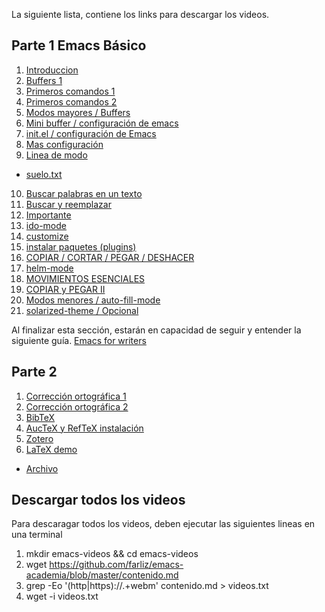La siguiente lista, contiene los links para descargar los videos.
## Parte 1 Emacs Básico
1. [Introduccion](https://b2aeaa58a57a200320db-8b65b95250e902c437b256b5abf3eac7.ssl.cf5.rackcdn.com/media_entries/8787/emacs1.webm)
2. [Buffers 1](https://b2aeaa58a57a200320db-8b65b95250e902c437b256b5abf3eac7.ssl.cf5.rackcdn.com/media_entries/8807/emacs2.webm)
3. [Primeros comandos 1](https://b2aeaa58a57a200320db-8b65b95250e902c437b256b5abf3eac7.ssl.cf5.rackcdn.com/media_entries/8808/emacs3.webm)
4.  [Primeros comandos 2](https://b2aeaa58a57a200320db-8b65b95250e902c437b256b5abf3eac7.ssl.cf5.rackcdn.com/media_entries/8810/emacs4.webm)
5. [Modos mayores / Buffers](https://b2aeaa58a57a200320db-8b65b95250e902c437b256b5abf3eac7.ssl.cf5.rackcdn.com/media_entries/8812/emacs5.webm)
6. [Mini buffer / configuración de emacs](https://b2aeaa58a57a200320db-8b65b95250e902c437b256b5abf3eac7.ssl.cf5.rackcdn.com/media_entries/8813/emacs6.webm)
7. [init.el / configuración de Emacs](https://b2aeaa58a57a200320db-8b65b95250e902c437b256b5abf3eac7.ssl.cf5.rackcdn.com/media_entries/8814/emacs7.webm)
8. [Mas configuración](https://b2aeaa58a57a200320db-8b65b95250e902c437b256b5abf3eac7.ssl.cf5.rackcdn.com/media_entries/8815/emacs8.webm)
9. [Linea de modo](https://b2aeaa58a57a200320db-8b65b95250e902c437b256b5abf3eac7.ssl.cf5.rackcdn.com/media_entries/8816/emacs9.webm)
 - [suelo.txt](https://www.dropbox.com/s/xmflteig5j77hf4/suelo.txt?dl=0) 
10. [Buscar palabras en un texto](https://b2aeaa58a57a200320db-8b65b95250e902c437b256b5abf3eac7.ssl.cf5.rackcdn.com/media_entries/8817/emacs10.webm)
11. [Buscar y reemplazar](https://b2aeaa58a57a200320db-8b65b95250e902c437b256b5abf3eac7.ssl.cf5.rackcdn.com/media_entries/8818/emacs11.webm)
12. [Importante](https://b2aeaa58a57a200320db-8b65b95250e902c437b256b5abf3eac7.ssl.cf5.rackcdn.com/media_entries/8819/emacs12.webm)
13. [ido-mode](https://b2aeaa58a57a200320db-8b65b95250e902c437b256b5abf3eac7.ssl.cf5.rackcdn.com/media_entries/8820/emacs13.webm)
14. [customize](https://b2aeaa58a57a200320db-8b65b95250e902c437b256b5abf3eac7.ssl.cf5.rackcdn.com/media_entries/8821/emacs14.webm)
15. [instalar paquetes (plugins)](https://b2aeaa58a57a200320db-8b65b95250e902c437b256b5abf3eac7.ssl.cf5.rackcdn.com/media_entries/8822/emacs15.webm)
16. [COPIAR / CORTAR / PEGAR / DESHACER](https://b2aeaa58a57a200320db-8b65b95250e902c437b256b5abf3eac7.ssl.cf5.rackcdn.com/media_entries/8823/emacs16.webm)
17. [helm-mode](https://b2aeaa58a57a200320db-8b65b95250e902c437b256b5abf3eac7.ssl.cf5.rackcdn.com/media_entries/8824/emacs17.webm)
18. [MOVIMIENTOS ESENCIALES](https://b2aeaa58a57a200320db-8b65b95250e902c437b256b5abf3eac7.ssl.cf5.rackcdn.com/media_entries/8825/emacs18.webm)
19. [COPIAR y PEGAR II](https://b2aeaa58a57a200320db-8b65b95250e902c437b256b5abf3eac7.ssl.cf5.rackcdn.com/media_entries/8826/emacs19.webm)
20. [Modos menores / auto-fill-mode](https://b2aeaa58a57a200320db-8b65b95250e902c437b256b5abf3eac7.ssl.cf5.rackcdn.com/media_entries/8827/emacs20.webm)
21. [solarized-theme / Opcional](https://b2aeaa58a57a200320db-8b65b95250e902c437b256b5abf3eac7.ssl.cf5.rackcdn.com/media_entries/8828/emacs21.webm)

Al finalizar esta sección, estarán en capacidad de seguir y entender la siguiente guía.
[Emacs for writers](http://therandymon.com/papers/emacs-for-writers.pdf)

## Parte 2 
1. [Corrección ortográfica 1](https://b2aeaa58a57a200320db-8b65b95250e902c437b256b5abf3eac7.ssl.cf5.rackcdn.com/media_entries/8829/emacs22.webm)
2. [Corrección ortográfica 2](https://b2aeaa58a57a200320db-8b65b95250e902c437b256b5abf3eac7.ssl.cf5.rackcdn.com/media_entries/8830/emacs23.webm)
3. [BibTeX](https://b2aeaa58a57a200320db-8b65b95250e902c437b256b5abf3eac7.ssl.cf5.rackcdn.com/media_entries/8831/emacs24.webm)
4. [AucTeX y RefTeX instalación](https://b2aeaa58a57a200320db-8b65b95250e902c437b256b5abf3eac7.ssl.cf5.rackcdn.com/media_entries/8833/emacs25.webm)
5. [Zotero](https://b2aeaa58a57a200320db-8b65b95250e902c437b256b5abf3eac7.ssl.cf5.rackcdn.com/media_entries/8834/zotero.webm)
6. [LaTeX demo](https://b2aeaa58a57a200320db-8b65b95250e902c437b256b5abf3eac7.ssl.cf5.rackcdn.com/media_entries/8836/emacs26.webm)
  - [Archivo](https://www.dropbox.com/s/0ibsirx4a65eq17/tutorial.zip?dl=0) 
  
  

## Descargar todos los videos
Para descaragar todos los videos, deben ejecutar las siguientes lineas en una terminal


1. mkdir emacs-videos && cd emacs-videos
2. wget https://github.com/farliz/emacs-academia/blob/master/contenido.md 
3. grep -Eo '(http|https)://.+webm' contenido.md > videos.txt
4. wget -i videos.txt

